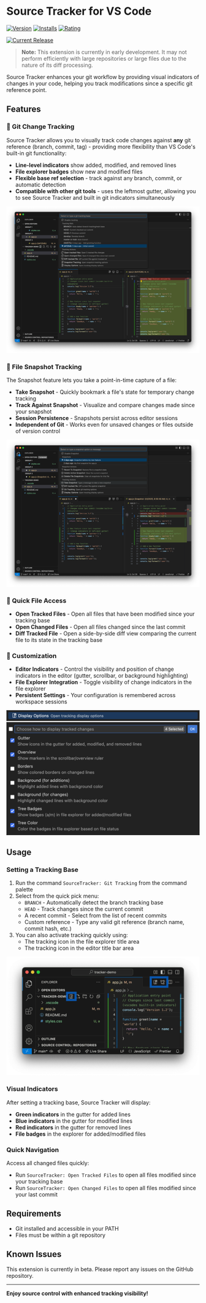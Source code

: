 # Source Tracker for VS Code

[![Version](https://img.shields.io/visual-studio-marketplace/v/bitbased.bitbased-source-tracker?color=blue)](https://marketplace.visualstudio.com/items?itemName=bitbased.bitbased-source-tracker)
[![Installs](https://img.shields.io/badge/installs-beta-orange.svg)](https://marketplace.visualstudio.com/items?itemName=bitbased.bitbased-source-tracker)
[![Rating](https://img.shields.io/badge/rating-beta-yellow.svg)](https://marketplace.visualstudio.com/items?itemName=bitbased.bitbased-source-tracker&ssr=false#review-details)

[![Current Release](https://img.shields.io/github/v/release/bitbased/source-tracker?include_prereleases&label=Release)](https://github.com/bitbased/source-tracker/releases/latest)

> **Note:** This extension is currently in early development. It may not perform efficiently with large repositories or large files due to the nature of its diff processing.

Source Tracker enhances your git workflow by providing visual indicators of changes in your code, helping you track modifications since a specific git reference point.

## Features

### 🔄 Git Change Tracking

Source Tracker allows you to visually track code changes against **any** git reference (branch, commit, tag) - providing more flexibility than VS Code's built-in git functionality:

- **Line-level indicators** show added, modified, and removed lines
- **File explorer badges** show new and modified files
- **Flexible base ref selection** - track against any branch, commit, or automatic detection
- **Compatible with other git tools** - uses the leftmost gutter, allowing you to see Source Tracker and built in git indicators simultaneously

![Git tracking Feature Screenshot](resources/screenshot.png)

### 📸 File Snapshot Tracking

The Snapshot feature lets you take a point-in-time capture of a file:

- **Take Snapshot** - Quickly bookmark a file's state for temporary change tracking
- **Track Against Snapshot** - Visualize and compare changes made since your snapshot
- **Session Persistence** - Snapshots persist across editor sessions
- **Independent of Git** - Works even for unsaved changes or files outside of version control

![Snapshots Feature Screenshot](resources/screenshot-snapshots.png)

### 📑 Quick File Access

- **Open Tracked Files** - Open all files that have been modified since your tracking base
- **Open Changed Files** - Open all files changed since the last commit
- **Diff Tracked File** - Open a side-by-side diff view comparing the current file to its state in the tracking base

### 🎨 Customization

- **Editor Indicators** - Control the visibility and position of change indicators in the editor (gutter, scrollbar, or background highlighting)
- **File Explorer Integration** - Toggle visibility of change indicators in the file explorer
- **Persistent Settings** - Your configuration is remembered across workspace sessions

![Display Options Feature Screenshot](resources/screenshot-display-options-item.png)
![Display Options Feature Screenshot](resources/screenshot-display-options.png)

## Usage

### Setting a Tracking Base

1. Run the command `SourceTracker: Git Tracking` from the command palette
2. Select from the quick pick menu:
    - `BRANCH` - Automatically detect the branch tracking base
    - `HEAD` - Track changes since the current commit
    - A recent commit - Select from the list of recent commits
    - Custom reference - Type any valid git reference (branch name, commit hash, etc.)
3. You can also activate tracking quickly using:
   - The tracking icon in the file explorer title area
   - The tracking icon in the editor title bar area

![Activation Icons Feature Screenshot](resources/screenshot-icons.png)

### Visual Indicators

After setting a tracking base, Source Tracker will display:

- **Green indicators** in the gutter for added lines
- **Blue indicators** in the gutter for modified lines
- **Red indicators** in the gutter for removed lines
- **File badges** in the explorer for added/modified files

### Quick Navigation

Access all changed files quickly:

- Run `SourceTracker: Open Tracked Files` to open all files modified since your tracking base
- Run `SourceTracker: Open Changed Files` to open all files modified since your last commit

## Requirements

* Git installed and accessible in your PATH
* Files must be within a git repository

## Known Issues

This extension is currently in beta. Please report any issues on the GitHub repository.

---

**Enjoy source control with enhanced tracking visibility!**
